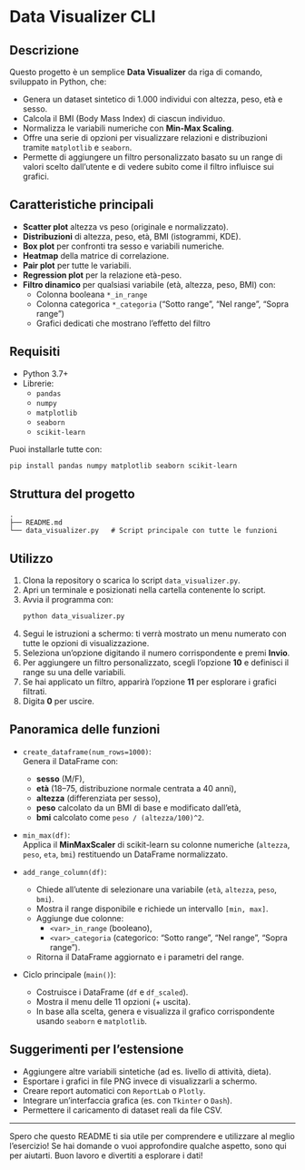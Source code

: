 # Data Visualizer CLI

## Descrizione
Questo progetto è un semplice **Data Visualizer** da riga di comando, sviluppato in Python, che:
- Genera un dataset sintetico di 1.000 individui con altezza, peso, età e sesso.
- Calcola il BMI (Body Mass Index) di ciascun individuo.
- Normalizza le variabili numeriche con **Min-Max Scaling**.
- Offre una serie di opzioni per visualizzare relazioni e distribuzioni tramite `matplotlib` e `seaborn`.
- Permette di aggiungere un filtro personalizzato basato su un range di valori scelto dall’utente e di vedere subito come il filtro influisce sui grafici.

## Caratteristiche principali
- **Scatter plot** altezza vs peso (originale e normalizzato).
- **Distribuzioni** di altezza, peso, età, BMI (istogrammi, KDE).
- **Box plot** per confronti tra sesso e variabili numeriche.
- **Heatmap** della matrice di correlazione.
- **Pair plot** per tutte le variabili.
- **Regression plot** per la relazione età-peso.
- **Filtro dinamico** per qualsiasi variabile (età, altezza, peso, BMI) con:
  - Colonna booleana `*_in_range`
  - Colonna categorica `*_categoria` (“Sotto range”, “Nel range”, “Sopra range”)
  - Grafici dedicati che mostrano l’effetto del filtro

## Requisiti
- Python 3.7+
- Librerie:
  - `pandas`
  - `numpy`
  - `matplotlib`
  - `seaborn`
  - `scikit-learn`

Puoi installarle tutte con:
```bash
pip install pandas numpy matplotlib seaborn scikit-learn
```

## Struttura del progetto
```
.
├── README.md
└── data_visualizer.py   # Script principale con tutte le funzioni
```

## Utilizzo
1. Clona la repository o scarica lo script `data_visualizer.py`.
2. Apri un terminale e posizionati nella cartella contenente lo script.
3. Avvia il programma con:
   ```bash
   python data_visualizer.py
   ```
4. Segui le istruzioni a schermo: ti verrà mostrato un menu numerato con tutte le opzioni di visualizzazione.
5. Seleziona un’opzione digitando il numero corrispondente e premi **Invio**.
6. Per aggiungere un filtro personalizzato, scegli l’opzione **10** e definisci il range su una delle variabili.
7. Se hai applicato un filtro, apparirà l’opzione **11** per esplorare i grafici filtrati.
8. Digita **0** per uscire.

## Panoramica delle funzioni
- `create_dataframe(num_rows=1000)`:  
  Genera il DataFrame con:  
  - **sesso** (M/F),  
  - **età** (18–75, distribuzione normale centrata a 40 anni),  
  - **altezza** (differenziata per sesso),  
  - **peso** calcolato da un BMI di base e modificato dall’età,  
  - **bmi** calcolato come `peso / (altezza/100)^2`.

- `min_max(df)`:  
  Applica il **MinMaxScaler** di scikit-learn su colonne numeriche (`altezza`, `peso`, `eta`, `bmi`) restituendo un DataFrame normalizzato.

- `add_range_column(df)`:  
  - Chiede all’utente di selezionare una variabile (`età`, `altezza`, `peso`, `bmi`).  
  - Mostra il range disponibile e richiede un intervallo `[min, max]`.  
  - Aggiunge due colonne:  
    - `<var>_in_range` (booleano),  
    - `<var>_categoria` (categorico: “Sotto range”, “Nel range”, “Sopra range”).  
  - Ritorna il DataFrame aggiornato e i parametri del range.

- Ciclo principale (`main()`):  
  - Costruisce i DataFrame (`df` e `df_scaled`).  
  - Mostra il menu delle 11 opzioni (+ uscita).  
  - In base alla scelta, genera e visualizza il grafico corrispondente usando `seaborn` e `matplotlib`.

## Suggerimenti per l’estensione
- Aggiungere altre variabili sintetiche (ad es. livello di attività, dieta).
- Esportare i grafici in file PNG invece di visualizzarli a schermo.
- Creare report automatici con `ReportLab` o `Plotly`.
- Integrare un’interfaccia grafica (es. con `Tkinter` o `Dash`).
- Permettere il caricamento di dataset reali da file CSV.

---

Spero che questo README ti sia utile per comprendere e utilizzare al meglio l’esercizio! Se hai domande o vuoi approfondire qualche aspetto, sono qui per aiutarti. Buon lavoro e divertiti a esplorare i dati!